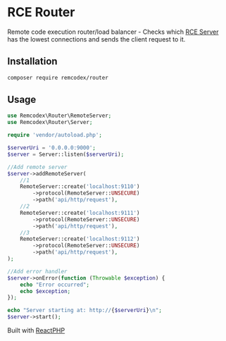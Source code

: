 # RCE Router
Remote code execution router/load balancer - Checks which [RCE Server](https://github.com/remcodex/server) has the lowest connections and sends the client request to it.


## Installation
```bash
composer require remcodex/router
```

## Usage
```php
use Remcodex\Router\RemoteServer;
use Remcodex\Router\Server;

require 'vendor/autoload.php';

$serverUri = '0.0.0.0:9000';
$server = Server::listen($serverUri);

//Add remote server
$server->addRemoteServer(
    //1
    RemoteServer::create('localhost:9110')
        ->protocol(RemoteServer::UNSECURE)
        ->path('api/http/request'),
    //2
    RemoteServer::create('localhost:9111')
        ->protocol(RemoteServer::UNSECURE)
        ->path('api/http/request'),
    //3
    RemoteServer::create('localhost:9112')
        ->protocol(RemoteServer::UNSECURE)
        ->path('api/http/request'),
);

//Add error handler
$server->onError(function (Throwable $exception) {
    echo "Error occurred";
    echo $exception;
});

echo "Server starting at: http://{$serverUri}\n";
$server->start();
```

Built with [ReactPHP](https://reactphp.org)
